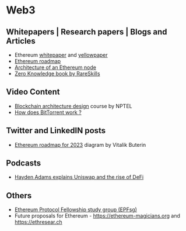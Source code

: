 # Web3

## Whitepapers | Research papers | Blogs and Articles

- Ethereum [whitepaper](https://ethereum.org/whitepaper#ethereum-whitepaper) and [yellowpaper](https://ethereum.github.io/yellowpaper/paper.pdf)
- [Ethereum roadmap](https://ethereum.org/roadmap)
- [Architecture of an Ethereum node](https://ethereum.org/developers/docs/nodes-and-clients/node-architecture)
- [Zero Knowledge book by RareSkills](https://www.rareskills.io/zk-book)

## Video Content

- [Blockchain architecture design](https://www.youtube.com/playlist?list=PLbRMhDVUMngfxxyVLh2t2gKDUfsOdGn56) course by NPTEL
- [How does BitTorrent work ?](https://www.youtube.com/watch?v=xH00ikD1oDo)

## Twitter and LinkedIN posts

- [Ethereum roadmap for 2023](https://twitter.com/VitalikButerin/status/1741190491578810445) diagram by Vitalik Buterin

## Podcasts

- [Hayden Adams explains Uniswap and the rise of DeFi](https://podcasts.apple.com/us/podcast/hayden-adams-explains-uniswap-and-the-rise-of-defi/id1056200096?i=1000520421257)

## Others

- [Ethereum Protocol Fellowship study group (EPFsg)](https://epf.wiki/#/eps/intro)
- Future proposals for Ethereum - https://ethereum-magicians.org and https://ethresear.ch
